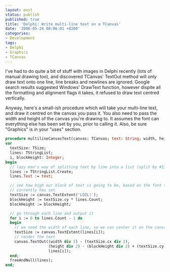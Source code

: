 ```yaml
---
layout: post
status: publish
published: true
title: 'Delphi: Write multi-line text on a TCanvas'
date: '2006-05-24 08:06:01 +0200'
categories:
- Development
tags:
- Delphi
- Graphics
- TCanvas
---
```


I've had to do quite a bit of stuff with images in Delphi recently (lots
of manual drawing too), and discovered TCanvas' TextOut method will only
draw text onto one line, line breaks and newlines are ignored. Google
search results suggested Windows' DrawText function, however dispite all
the formatting and alignment flags it takes, it refused to draw text
centred vertically.

Anyway, here's a small-ish procedure which will take your multi-line
text, and draw it centred on the canvas you pass it. You also need to
pass the width and height of the canvas you're drawing to. It assumes
the font can everything else has been set by you, prior to calling it.
Also, be sure "Graphics" is in your "uses" section.

```pascal
procedure multilineCanvasText(canvas: TCanvas; text: String; width, height: Integer);
var
  textSize: TSize;
  lines: TStringList;
  i, blockHeight: Integer;
begin
  // lazy man's way of splitting text by line into a list (split by #13#10)
  lines := TStringList.Create;
  lines.Text := text;

  // see how high our block of text is going to be, based on the font the canvas
  // currently has set
  textSize := canvas.TextExtent('LOZL!');
  blockHeight := textSize.cy * lines.Count;
  blockHeight := blockHeight;

  // go through each line and output it
  for i := 0 to lines.Count - 1 do
  begin
    // we need the width of each line, so we can center it on the canvas
    textSize := canvas.TextExtent(lines[i]);
    // render the text
    canvas.TextOut((width div 2) - (textSize.cx div 2),
                   (height div 2) - (blockHeight div 2) + (textSize.cy * i),
                   lines[i]);
  end;
  freeAndNull(lines);
end;
```
